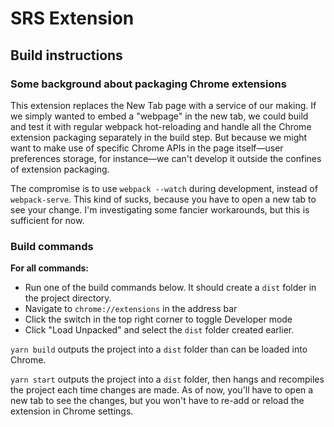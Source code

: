 # SRS Extension

## Build instructions
### Some background about packaging Chrome extensions
This extension replaces the New Tab page with a service of our making. If we simply wanted to embed a "webpage" in the new tab, we could build and test it with regular webpack hot-reloading and handle all the Chrome extension packaging separately in the build step. But because we might want to make use of specific Chrome APIs in the page itself—user preferences storage, for instance—we can't develop it outside the confines of extension packaging. 

The compromise is to use `webpack --watch` during development, instead of `webpack-serve`. This kind of sucks, because you have to open a new tab to see your change. I'm investigating some fancier workarounds, but this is sufficient for now.

### Build commands
**For all commands:** 
* Run one of the build commands below. It should create a `dist` folder in the project directory.
* Navigate to `chrome://extensions` in the address bar
* Click the switch in the top right corner to toggle Developer mode
* Click "Load Unpacked" and select the `dist` folder created earlier.

`yarn build` outputs the project into a `dist` folder than can be loaded into Chrome.

`yarn start` outputs the project into a `dist` folder, then hangs and recompiles the project each time changes are made. As of now, you'll have to open a new tab to see the changes, but you won't have to re-add or reload the extension in Chrome settings.


